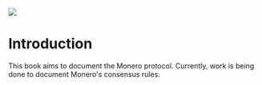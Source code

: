 ![](https://www.getmonero.org/press-kit/logos/monero-logo-symbol-on-white-480.png)

# Introduction

This book aims to document the Monero protocol. Currently, work is being done to document Monero's consensus rules.
